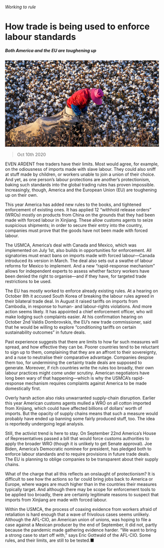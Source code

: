 ###### Working to rule

# How trade is being used to enforce labour standards 

##### Both America and the EU are toughening up 

![image](images/20201010_FNP002_0.jpg) 

> Oct 10th 2020 


EVEN ARDENT free traders have their limits. Most would agree, for example, on the odiousness of imports made with slave labour. They could also sniff at stuff made by children, or workers unable to join a union of their choice. And yet, as one person’s labour protections are another’s protectionism, baking such standards into the global trading rules has proven impossible. Increasingly, though, America and the European Union (EU) are toughening up on their own.


This year America has added new rules to the books, and tightened enforcement of existing ones. It has applied 12 “withhold release orders” (WROs) mostly on products from China on the grounds that they had been made with forced labour in Xinjiang. These allow customs agents to seize suspicious shipments; in order to secure their entry into the country, companies must prove that the goods have not been made with forced labour.



The USMCA, America’s deal with Canada and Mexico, which was implemented on July 1st, also builds in opportunities for enforcement. All signatories must enact bans on imports made with forced labour—Canada introduced its version in March. The deal also sets out a swathe of labour reforms for Mexico to implement. And a new “rapid-response mechanism” allows for independent experts to assess whether factory workers have been denied the right to organise—and if they have, for targeted trade restrictions to be used.


The EU has mostly worked to enforce already existing rules. At a hearing on October 8th it accused South Korea of breaking the labour rules agreed in their bilateral trade deal. In August it raised tariffs on imports from Cambodia, in response to human- and labour-rights violations. And more action seems likely. It has appointed a chief enforcement officer, who will make lodging such complaints easier. At his confirmation hearing on October 2nd Valdis Dombrovskis, the EU’s new trade commissioner, said that he would be willing to explore “conditioning tariffs on certain sustainability outcomes” in future deals.


Past experience suggests that there are limits to how far such measures will spread, and how effective they can be. Poorer countries tend to be reluctant to sign up to them, complaining that they are an affront to their sovereignty, and a ruse to neutralise their comparative advantage. Companies despise them too, for undermining the certainty trade deals are supposed to generate. Moreover, if rich countries write the rules too broadly, their own labour practices might come under scrutiny. American negotiators have long been wary of that happening—which is why the USMCA’s rapid-response mechanism requires complaints against America to be made domestically first.


Overly harsh action also risks unwarranted supply-chain disruption. Earlier this year American customs agents mulled a WRO on all cotton imported from Xinjiang, which could have affected billions of dollars’ worth of imports. But the opacity of supply chains means that such a measure would probably have ended up banning some fairly produced stuff, too. The idea is reportedly undergoing legal analysis.


Still, the activist trend is here to stay. On September 22nd America’s House of Representatives passed a bill that would force customs authorities to apply the broader WRO (though it is unlikely to get Senate approval). Joe Biden, America’s Democratic nominee for president, has pledged both to enforce labour standards and to require provisions in future trade deals. The EU is planning to oblige companies to be transparent about their supply chains.


What of the charge that all this reflects an onslaught of protectionism? It is difficult to see how the actions so far could bring jobs back to America or Europe, where wages are much higher than in the countries their measures typically target. And although there may be scope for enforcement tools to be applied too broadly, there are certainly legitimate reasons to suspect that imports from Xinjiang are made with forced labour.


Within the USMCA, the process of coaxing evidence from workers afraid of retaliation is hard enough that a wave of frivolous cases seems unlikely. Although the AFL-CIO, an American union of unions, was hoping to file a case against a Mexican producer by the end of September, it did not, partly because the pandemic made gathering evidence harder. “We want to bring a strong case to start off with,” says Eric Gottwald of the AFL-CIO. Some rules, and their limits, are still to be tested.■

